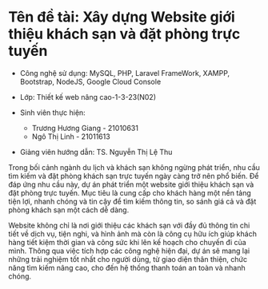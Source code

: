 # Tên đề tài: Xây dựng Website giới thiệu khách sạn và đặt phòng trực tuyến

- Công nghệ sử dụng: MySQL, PHP, Laravel FrameWork, XAMPP, Bootstrap, NodeJS, Google Cloud Console

- Lớp: Thiết kế web nâng cao-1-3-23(N02)

- Sinh viên thực hiện:
  + Trương Hương Giang - 21010631
  + Ngô Thị Linh - 21011613
- Giảng viên hướng dẫn: TS. Nguyễn Thị Lệ Thu

Trong bối cảnh ngành du lịch và khách sạn không ngừng phát triển, nhu cầu tìm kiếm và đặt phòng khách sạn trực tuyến ngày càng trở nên phổ biến. Để đáp ứng nhu cầu này, dự án phát triển một website giới thiệu khách sạn và đặt phòng trực tuyến. Mục tiêu là cung cấp cho khách hàng một nền tảng tiện lợi, nhanh chóng và tin cậy để tìm kiếm thông tin, so sánh giá cả và đặt phòng khách sạn một cách dễ dàng.

Website không chỉ là nơi giới thiệu các khách sạn với đầy đủ thông tin chi tiết về dịch vụ, tiện nghi, và hình ảnh mà còn là công cụ hữu ích giúp khách hàng tiết kiệm thời gian và công sức khi lên kế hoạch cho chuyến đi của mình. Thông qua việc tích hợp các công nghệ hiện đại, dự án sẽ mang lại những trải nghiệm tốt nhất cho người dùng, từ giao diện thân thiện, chức năng tìm kiếm nâng cao, cho đến hệ thống thanh toán an toàn và nhanh chóng.
